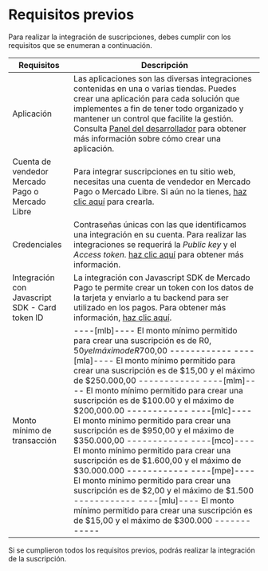 # Requisitos previos

Para realizar la integración de suscripciones, debes cumplir con los requisitos que se enumeran a continuación.

| Requisitos | Descripción |
|---|---|
| Aplicación  | Las aplicaciones son las diversas integraciones contenidas en una o varias tiendas. Puedes crear una aplicación para cada solución que implementes a fin de tener todo organizado y mantener un control que facilite la gestión. Consulta [Panel del desarrollador](/developers/es/docs/subscriptions/additional-content/your-integrations/introduction) para obtener más información sobre cómo crear una aplicación. |
| Cuenta de vendedor Mercado Pago o Mercado Libre | Para integrar suscripciones en tu sitio web, necesitas una cuenta de vendedor en Mercado Pago o Mercado Libre. Si aún no la tienes, [haz clic aquí](https://www.mercadopago[FAKER][URL][DOMAIN]/hub/registration/landing) para crearla. |
| Credenciales | Contraseñas únicas con las que identificamos una integración en su cuenta. Para realizar las integraciones se requerirá la _Public key_ y el _Access token_. [haz clic aquí](/developers/pt/guides/additional-content/your-integrations/credentials) para obtener más información. |
| Integración con Javascript SDK - Card token ID | La integración con Javascript SDK de Mercado Pago te permite crear un token con los datos de la tarjeta y enviarlo a tu backend para ser utilizado en los pagos. Para obtener más información, [haz clic aquí](/developers/es/docs/checkout-api/integration-configuration/card/integrate-via-cardform).|
| Monto mínimo de transacción | ----[mlb]---- El monto mínimo permitido para crear una suscripción es de R$0,50 y el máximo de R$700,00 ------------ ----[mla]---- El monto mínimo permitido para crear una suscripción es de $15,00 y el máximo de $250.000,00 ------------ ----[mlm]---- El monto mínimo permitido para crear una suscripción es de $100.00 y el máximo de $200,000.00 ------------ ----[mlc]---- El monto mínimo permitido para crear una suscripción es de $950,00 y el máximo de $350.000,00 ------------ ----[mco]---- El monto mínimo permitido para crear una suscripción es de $1.600,00 y el máximo de $30.000.000 ------------ ----[mpe]---- El monto mínimo permitido para crear una suscripción es de $2,00 y el máximo de $1.500 ------------ ----[mlu]---- El monto mínimo permitido para crear una suscripción es de $15,00 y el máximo de $300.000 ------------ |

Si se cumplieron todos los requisitos previos, podrás realizar la integración de la suscripción.